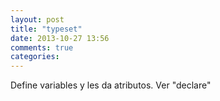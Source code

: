 ```yaml
---
layout: post
title: "typeset"
date: 2013-10-27 13:56
comments: true
categories: 
---
```

Define variables y les da atributos. Ver "declare"

